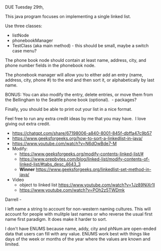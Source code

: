 DUE Tuesday 29th,

This java program focuses on implementing a single linked list.   

Use three classes: 
- listNode 
- phonebookManager
- TestClass (aka main method) - this should be small, maybe a switch case menu?

The phone book node should contain at least name, address, city, and phone number fields in the phonebook node. 

The phonebook manager will allow you to either add an entry (name, address, city, phone #) to the end and then sort it, or alphabetically by last name.  

BONUS: You can also modify the entry, delete entries, or move them from the Bellingham to the Seattle phone book (optional).  
		- packages?

Finally, you should be able to print out your list in a nice format. 

Feel free to run any extra credit ideas by me that you may have.  I love giving out extra credit.

* https://chatgpt.com/share/67198006-a840-8001-845f-dbffa47c9b57
* https://www.geeksforgeeks.org/how-to-sort-a-linkedlist-in-java/ 
* https://www.youtube.com/watch?v=N6dOwBde7-M
* Modify: 
	* https://www.geeksforgeeks.org/modify-contents-linked-list/#
	* https://www.prepbytes.com/blog/linked-list/modify-contents-of-linked-list/#tabs_desc_4643_3
	* **Winner** https://www.geeksforgeeks.org/linkedlist-set-method-in-java/
* Video
	* object to linked list https://www.youtube.com/watch?v=1Jz89NiXr1I
	* https://www.youtube.com/watch?v=POh2z5TWDmk


Darrell - 

 I left name a string to account for non-western naming cultures. This will account for people with mulitple last names or who reverse the usual first name first paradigm.  It does make it harder to sort. 

 I don't have ENUMS because name, addy, city and phNum are open-ended data that users can fill with any value.  ENUMS work best with things like days of the week or months of the year where the values are known and limited.